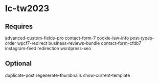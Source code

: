 # lc-tw2023

## Requires

advanced-custom-fields-pro
contact-form-7
cookie-law-info
post-types-order
wpcf7-redirect
business-reviews-bundle
contact-form-cfdb7
instagram-feed
redirection
wordpress-seo

## Optional

duplicate-post
regenerate-thumbnails
show-current-template